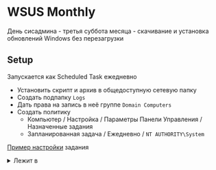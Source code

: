 # WSUS Monthly

День сисадмина -
третья суббота месяца -
скачивание и установка обновлений Windows
без перезагрузки

## Setup

Запускается как Scheduled Task ежедневно

+ Установить скрипт и архив в общедоступную сетевую папку
+ Создать подпапку `Logs`
+ Дать права на запись в неё группе `Domain Computers`
+ Создать политику
    + Компьютер / Настройка / Параметры Панели Управления / Назначенные задания
    + Запланированная задача / Ежедневно / `NT AUTHORITY\System`

[Пример настройки](ScheduledTasks.xml) задания
<details>
<summary>
Лежит в 
</summary>
\\srvdc-ekbh5.omzglobal.com\SysVol\omzglobal.com\Policies\{18E26CA4-3418-47CD-AF1D-0B96A9C96367}\Machine\Preferences\ScheduledTasks
</details>
